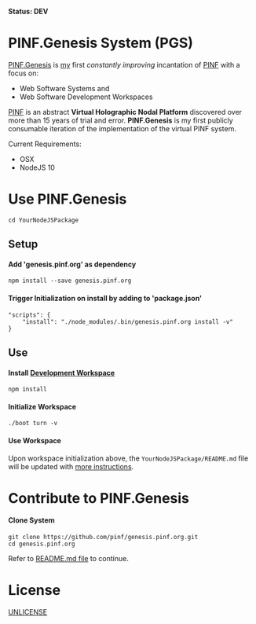 **Status: DEV**

PINF.Genesis System (PGS)
=========================

[PINF.Genesis](http://genesis.pinf.org) is [my](http://christophdorn.com) first *constantly improving* incantation of [PINF](http://pinf.org) with a focus on:

  * Web Software Systems and
  * Web Software Development Workspaces

[PINF](http://pinf.org) is an abstract **Virtual Holographic Nodal Platform** discovered over more than 15 years of trial and error. **PINF.Genesis** is my first publicly consumable iteration of the implementation of the virtual PINF system.

Current Requirements:

  * OSX
  * NodeJS 10


Use PINF.Genesis
================

	cd YourNodeJSPackage

Setup
-----

#### Add 'genesis.pinf.org' as dependency

	npm install --save genesis.pinf.org

#### Trigger Initialization on install by adding to 'package.json'

	"scripts": {
		"install": "./node_modules/.bin/genesis.pinf.org install -v"
	}

Use
---

#### Install [Development Workspace](http://genesis.pinf.org)

	npm install

#### Initialize Workspace

	./boot turn -v

#### Use Workspace

Upon workspace initialization above, the `YourNodeJSPackage/README.md` file will be updated with [more instructions](https://github.com/pinf/genesis.pinf.org/blob/master/.pgs/vortex/README.md).


Contribute to PINF.Genesis
==========================

#### Clone System

	git clone https://github.com/pinf/genesis.pinf.org.git
	cd genesis.pinf.org

Refer to [README.md file](https://github.com/pinf/genesis.pinf.org/blob/master/.pgs/vortex/README.md) to continue.


License
=======

[UNLICENSE](http://unlicense.org/)

